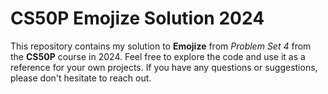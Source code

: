 # CS50P Emojize Solution 2024

This repository contains my solution to **Emojize** from _Problem Set 4_ from the **CS50P** course in 2024.
Feel free to explore the code and use it as a reference for your own projects. If you have any questions or suggestions, please don't hesitate to reach out.
